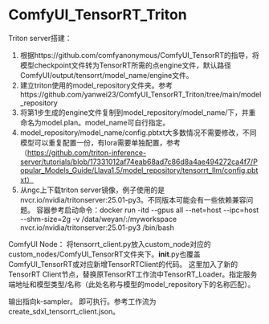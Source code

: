 # ComfyUI_TensorRT_Triton
Triton server搭建：
1.	根据https://github.com/comfyanonymous/ComfyUI_TensorRT的指导，将模型checkpoint文件转为TensorRT所需的点engine文件，默认路径ComfyUI/output/tensorrt/model_name/engine文件。
2.	建立triton使用的model_repository文件夹。参考https://github.com/yanwei23/ComfyUI_TensorRT_Triton/tree/main/model_repository
3.	将第1步生成的engine文件复制到model_repository/model_name/下，并重命名为model.plan。model_name可自行指定。
4.	model_repository/model_name/config.pbtxt大多数情况不需要修改，不同模型可以重复配置一份，有lora需要单独配置，参考（https://github.com/triton-inference-server/tutorials/blob/17331012af74eab68ad7c86d8a4ae494272ca4f7/Popular_Models_Guide/Llava1.5/model_repository/tensorrt_llm/config.pbtxt）
5.	从ngc上下载triton server镜像，例子使用的是nvcr.io/nvidia/tritonserver:25.01-py3。不同版本可能会有一些依赖兼容问题。
容器参考启动命令：docker run -itd --gpus all --net=host --ipc=host --shm-size=2g -v /data/weyan/:/myworkspace nvcr.io/nvidia/tritonserver:25.01-py3 /bin/bash

ComfyUI Node：
将tensorrt_client.py放入custom_node对应的custom_nodes/ComfyUI_TensorRT文件夹下。__init__.py也覆盖ComfyUI_TensorRT或对应新增TensorRTClient的代码。
这里加入了新的TensorRT Client节点，替换原TensorRT工作流中TensorRT_Loader。指定服务端地址和模型类型/名称（此处名称与模型的model_repository下的名称匹配）。

输出指向k-sampler。
即可执行。参考工作流为create_sdxl_tensorrt_client.json。


